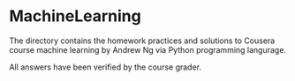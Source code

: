 # MachineLearning
The directory contains the homework practices and solutions to Cousera course machine learning by Andrew Ng via Python programming langurage. 

All answers have been verified by the course grader.
